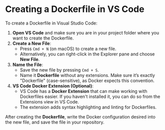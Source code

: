 # Creating a Dockerfile in VS Code

To create a Dockerfile in Visual Studio Code:

1. **Open VS Code** and make sure you are in your project folder where you want to create the Dockerfile.
2. **Create a New File**:
   - Press `Cmd + N` (on macOS) to create a new file.
   - Alternatively, you can right-click in the Explorer pane and choose **New File**.
3. **Name the File**:
   - Save the new file by pressing `Cmd + S`.
   - Name it **Dockerfile** without any extensions. Make sure it’s exactly "Dockerfile" (case-sensitive), as Docker expects this convention.
4. **VS Code Docker Extension (Optional)**:
   - VS Code has a **Docker Extension** that can make working with Dockerfiles easier. If you haven't installed it, you can do so from the Extensions view in VS Code.
   - The extension adds syntax highlighting and linting for Dockerfiles.

After creating the **Dockerfile**, write the Docker configuration desired into the new file, and save the file in your repository.
